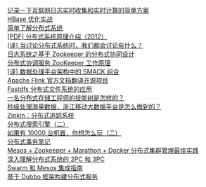 [记录一下互联网日志实时收集和实时计算的简单方案](http://weekly.manong.io/bounce?url=http%3A%2F%2Flxw1234.com%2Farchives%2F2015%2F11%2F569.htm&aid=4488&nid=97)  
[HBase 优化实战](http://weekly.manong.io/bounce?url=http%3A%2F%2Fwww.bitstech.net%2F2015%2F12%2F04%2Fhbase-optmization%2F&aid=4592&nid=98)  
[简单了解分布式系统](http://weekly.manong.io/bounce?url=http%3A%2F%2Fwww.hollischuang.com%2Farchives%2F655&aid=4604&nid=98)  
[[PDF] 分布式系统原理介绍（2012）](http://weekly.manong.io/bounce?url=http%3A%2F%2Fwww.valleytalk.org%2Fwp-content%2Fuploads%2F2012%2F07%2F%25E5%2588%2586%25E5%25B8%2583%25E5%25BC%258F%25E7%25B3%25BB%25E7%25BB%259F%25E5%258E%259F%25E7%2590%2586%25E4%25BB%258B%25E7%25BB%258D.pdf&aid=4668&nid=99)  
[[译] 当讨论分布式系统时，我们都会讨论些什么？](http://weekly.manong.io/bounce?url=http%3A%2F%2Fdockone.io%2Farticle%2F898&aid=4769&nid=100)  
[日志系统之基于 Zookeeper 的分布式协同设计](http://weekly.manong.io/bounce?url=http%3A%2F%2Fvinoyang.com%2F2015%2F12%2F26%2Flink-log-system-component-with-zookeeper%2F&aid=4864&nid=101)  
[分布式协调服务 ZooKeeper 工作原理](http://weekly.manong.io/bounce?url=http%3A%2F%2Fmp.weixin.qq.com%2Fs%3F__biz%3DMzA4Nzc4MjI4MQ%3D%3D%26mid%3D402839281%26idx%3D1%26sn%3De46ab7a4865f94f7a2ade584621c62c3&aid=5319&nid=106)  
[[译] 数据处理平台架构中的 SMACK 组合](http://weekly.manong.io/bounce?url=http%3A%2F%2Fblog.dataman-inc.com%2Funtitled-23%2F&aid=5329&nid=106)  
[Apache Flink 官方文档翻译开源项目](http://weekly.manong.io/bounce?url=http%3A%2F%2Fblog.flink-china.org%2F2016%2F03%2F08%2Fflink-documentation-translation-project%2F&aid=5530&nid=109)  
[Fastdfs 分布式文件系统的应用](http://weekly.manong.io/bounce?url=http%3A%2F%2Fminirick.duapp.com%2Ffastdfsfen-bu-shi-wen-jian-xi-tong-shi-zhan%2F&aid=5700&nid=111)  
[一名分布式存储工程师的技能树是怎样的？](http://weekly.manong.io/bounce?url=https%3A%2F%2Fwww.zhihu.com%2Fquestion%2F43687427%2Fanswer%2F96677826&aid=6010&nid=115)  
[秒级处理海量数据，浙江移动大数据平台是怎么做到的？](http://weekly.manong.io/bounce?url=http%3A%2F%2Fdbaplus.cn%2Fnews-21-372-1.html&aid=6019&nid=115)  
[Zipkin：分布式追踪系统](http://weekly.manong.io/bounce?url=https%3A%2F%2Fgithub.com%2Fopenzipkin%2Fzipkin&aid=6047&nid=115)  
[分布式搜索引擎（二）](http://weekly.manong.io/bounce?url=http%3A%2F%2Fmp.weixin.qq.com%2Fs%3F__biz%3DMjM5ODczNTkwMA%3D%3D%26mid%3D2650107065%26idx%3D1%26sn%3D6dbe4d8bc13b93ac17a6dcef579a0cea%23rd&aid=6399&nid=120)  
[如果有 10000 台机器，你想怎么玩（二）](http://weekly.manong.io/bounce?url=http%3A%2F%2Finsights.thoughtworkers.org%2Fkubernetes-in-mesos-2%2F&aid=6423&nid=120)  
[分布式事务笔记](http://weekly.manong.io/bounce?url=http%3A%2F%2Fwww.yangguo.info%2F2016%2F05%2F23%2F%25E5%2588%2586%25E5%25B8%2583%25E5%25BC%258F%25E4%25BA%258B%25E5%258A%25A1%25E7%25AC%2594%25E8%25AE%25B0%2F&aid=6438&nid=120)  
[Mesos + Zookeeper + Marathon + Docker 分布式集群管理最佳实践](http://weekly.manong.io/bounce?url=http%3A%2F%2Fwww.xuliangwei.com%2Fxubusi%2F422.html&aid=6482&nid=121)  
[深入理解分布式系统的 2PC 和 3PC](http://weekly.manong.io/bounce?url=http%3A%2F%2Fwww.hollischuang.com%2Farchives%2F1580&aid=6492&nid=121)  
[Swarm 和 Mesos 集成指南](http://weekly.manong.io/bounce?url=http%3A%2F%2Fmp.weixin.qq.com%2Fs%3F__biz%3DMzA3MjY1MTQwNQ%3D%3D%26mid%3D2649822413%26idx%3D1%26sn%3D3cb613313a50fcfecc286420ae5f3533&aid=6572&nid=122)  
[基于 Dubbo 框架构建分布式服务](http://weekly.manong.io/bounce?url=http%3A%2F%2Fshiyanjun.cn%2Farchives%2F1075.html&aid=6661&nid=123)  
